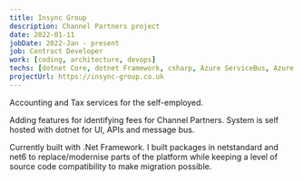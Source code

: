 ```yaml
---
title: Insync Group
description: Channel Partners project
date: 2022-01-11
jobDate: 2022-Jan - present
job: Contract Developer
work: [coding, architecture, devops]
techs: [dotnet Core, dotnet Framework, csharp, Azure ServiceBus, Azure devops]
projectUrl: https://insync-group.co.uk
---
```


Accounting and Tax services for the self-employed.

Adding features for identifying fees for Channel Partners.
System is self hosted with dotnet for UI, APIs and message bus.

Currently built with .Net Framework. I built packages in netstandard and net6 to replace/modernise parts of the platform while keeping a level of source code compatibility to make migration possible.
